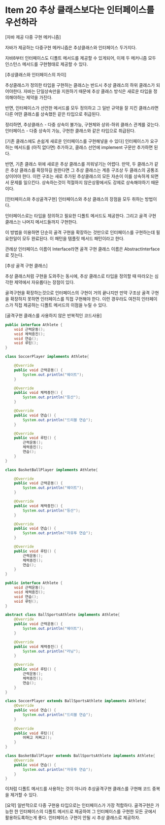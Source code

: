 # Item 20 추상 클래스보다는 인터페이스를 우선하라

[자바 제공 다중 구현 메커니즘]

자바가 제공하는 다중구현 메커니즘은 추상클래스와 인터페이스 두가지다.

자바8부터 인터페이스도 디폴트 메서드를 제공할 수 있게되어,
이제 두 메커니즘 모두 인스턴스 메서드를 구현형태로 제공할 수 있다.


[추상클래스와 인터페이스의 차이]

추상클래스가 정의한 타입을 구현하는 클래스는 반드시 추상 클래스의 하위 클래스가 되어야한다. 
자바는 단일상속만을 지원하기 때문에 추상 클래스 방식은 새로운 타입을 정의해야하는 제약을 가진다.

반면, 인터페이스가 선언한 메서드를 모두 정의하고 그 일반 규약을 잘 지킨 클래스라면 
다른 어떤 클래스를 상속했든 같은 타입으로 취급된다.

정리하면,
추상클래스 - 다중 상속이 불가능, 구현체와 상위-하위 클래스 관계를 갖는다.
인터페이스 - 다중 상속이 가능, 구현한 클래스와 같은 타입으로 취급된다.


[기존 클래스에도 손쉽게 새로운 인터페이스를 구현해넣을 수 있다]
인터페이스가 요구하는 메서드를 (아직 없다면) 추가하고, 클래스 선언에 implement 구문만 추가하면 된다.

반면, 기존 클래스 위에 새로운 추상 클래스를 끼워넣기는 어렵다.
만약, 두 클래스가 같은 추상 클래스를 확장하길 원한다면 그 추상 클래스는 계층 구조상 두 클래스의 공통조상이어야 한다.
이런 구조는 새로 추가된 추상클래스의 모든 자손이 이를 상속하게 되면서 문제를 일으킨다. 
상속하는것이 적절하지 않은상황에서도 강제로 상속해야하기 때문이다.


[인터페이스와 추상골격구현]
인터페이스와 추상 클래스의 장점을 모두 취하는 방법이다.

인터페이스로는 타입을 정의하고 필요한 디폴트 메서드도 제공한다. 
그리고 골격 구현 클래스는 나머지 메서드들까지 구현한다.

이 방법을 이용하면 단순히 골격 구현을 확장하는 것만으로 인터페이스를 구현하는데 필요한일이 모두 완료된다. 
이 패턴을 템플릿 메서드 패턴이라고 한다.

관례상 인터페이스 이름이 Interface라면 골격 구현 클래스 이름은 AbstractInterface로 짓는다.


[추상 골격 구현 클래스]

추상 클래스처럼 구현을 도와주는 동시에, 
추상 클래스로 타입을 정의할 때 따라오는 심각한 제약에서 자유롭다는 장점이 있다.

골격구현을 확장하는것으로 인터페이스의 구현이 거의 끝나지만 만약 구조상 골격 구현을 확장하지 
못하면 인터페이스를 직접 구현해야 한다. 이런 경우라도 여전히 인터페이스가 직접 제공하는 
디폴트 메서드의 이점을 누릴 수 있다.


[골격구현 클래스를 사용하지 않은 반복적인 코드사용]
```java
public interface Athlete {
    void 근력운동();
    void 체력증진();
    void 연습();
    void 루틴();
}

class SoccerPlayer implements Athlete{

    @Override
    public void 근력운동() {
        System.out.println("웨이트");
    }

    @Override
    public void 체력증진() {
        System.out.println("등산");
    }

    @Override
    public void 연습() {
        System.out.println("드리블 연습");
    }

    @Override
    public void 루틴() {
        근력운동();
        체력증진();
        연습();
    }
}

class BasketBallPlayer implements Athlete{

    @Override
    public void 근력운동() {
        System.out.println("웨이트");
    }

    @Override
    public void 체력증진() {
        System.out.println("등산");
    }

    @Override
    public void 연습() {
        System.out.println("자유투 연습");
    }

    @Override
    public void 루틴() {
        근력운동();
        체력증진();
        연습();
    }
}
```

```JAVA
public interface Athlete {
    void 근력운동();
    void 체력증진();
    void 연습();
    void 루틴();
}

abstract class BallSportsAthlete implements Athlete{
    @Override
    public void 근력운동() {
        System.out.println("웨이트");
    }

    @Override
    public void 체력증진() {
        System.out.println("러닝");
    }

    @Override
    public void 루틴() {
        근력운동();
        체력증진();
        연습();
    }
}

class SoccerPlayer extends BallSportsAthlete implements Athlete{
    @Override
    public void 연습() {
        System.out.println("드리블 연습");
    }
    
    @Override
    public void 루틴(){
        어쩌고 저쩌고();
    }
}

class BasketBallPlayer extends BallSportsAthlete implements Athlete{
    @Override
    public void 연습() {
        System.out.println("자유투 연습");
    }
}
```

이처럼 디폴트 메서드를 사용하는 것이 아니라 
추상골격구현 클래스를 구현해 코드 중복을 제거할 수 있다.


[요약]
일반적으로 다중 구현용 타입으로는 인터페이스가 가장 적합하다. 
골격구현은 가능한 한 인터페이스의 디폴트 메서드로 제공하여 
그 인터페이스를 구현한 모든 곳에서 활용하도록하는게 좋다. 
인터페이스 구현이 안될 시 추상 클래스로 제공하자.